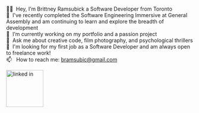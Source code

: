 <br />✌🏾&nbsp; Hey, I’m Brittney Ramsubick a Software Developer from Toronto 
<br />🍄&nbsp; I've recently completed the Software Engineering Immersive at General Assembly and am continuing to learn and explore the breadth of development
<br />🔭&nbsp; I’m currently working on my portfolio and a passion project
<br />💬&nbsp; Ask me about creative code, film photography, and psychological thrillers 
<br />🌻&nbsp; I'm looking for my first job as a Software Developer and am always open to freelance work!
<br />📫 &nbsp; How to reach me: bramsubic@gmail.com
<p> <a href="https://www.linkedin.com/in/brittneyramsubick/"><img src="https://image.flaticon.com/icons/png/512/179/179330.png" alt="linked in" width="100px"></a> <a 
</p>
